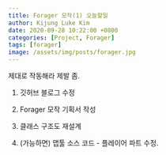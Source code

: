 ```yaml
---
title: Forager 모작(1) 오늘할일
author: Kijung Luke Kim
date: 2020-09-28 10:22:00 +0800
categories: [Project, Forager]
tags: [forager]
image: /assets/img/posts/forager.jpg
---
```


제대로 작동해라 제발 좀.

1. 깃허브 블로그 수정

2. Forager 모작 기획서 작성 

3. 클래스 구조도 재설계

4. (가능하면) 맵툴 소스 코드 - 플레이어 파트 수정.